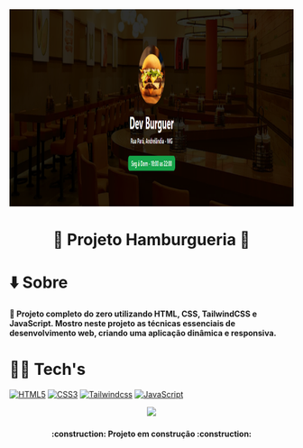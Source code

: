  <img src="https://github.com/diatsilva007/cardapio/blob/main/readme-image/devburguer.png" alt="Dev Burguer Project" width="1280" height="350">
 
 <h1 align="center"> 📂 Projeto Hamburgueria 🍔 </h1>

 <h1 align="left"> ⬇️ Sobre </h1>

**🚀 Projeto completo do zero utilizando HTML, CSS, TailwindCSS e JavaScript. Mostro neste projeto as técnicas essenciais de desenvolvimento web, criando uma aplicação dinâmica e responsiva.**

 <h1 align="left"> 👨‍💻 Tech's </h1>

 <a href="https://developer.mozilla.org/en-US/docs/Glossary/HTML5" target="_blank" rel="noreferrer" align="center"><img src="https://raw.githubusercontent.com/danielcranney/readme-generator/main/public/icons/skills/html5-colored.svg" width="36" height="36" alt="HTML5" /></a>
 <a href="https://www.w3.org/TR/CSS/#css" target="_blank" rel="noreferrer"><img src="https://raw.githubusercontent.com/danielcranney/readme-generator/main/public/icons/skills/css3-colored.svg" width="36" height="36" alt="CSS3" /></a>
 <a href="https://tailwindcss.com/" target="_blank" rel="noreferrer"><img src="https://cdn.icon-icons.com/icons2/2107/PNG/512/file_type_tailwind_icon_130128.png" width="36" height="36" alt="Tailwindcss" /></a>
  <a href="https://developer.mozilla.org/en-US/docs/Web/JavaScript" target="_blank" rel="noreferrer"><img src="https://raw.githubusercontent.com/danielcranney/readme-generator/main/public/icons/skills/javascript-colored.svg" width="36" height="36" alt="JavaScript" /></a>

 <p align="center"><img src="http://img.shields.io/static/v1?label=STATUS&message=EM%20DESENVOLVIMENTO&color=GREEN&style=for-the-badge"/></p>
 
 <h4 align="center">    
 :construction:  Projeto em construção  :construction:
 </h4>

 


 
